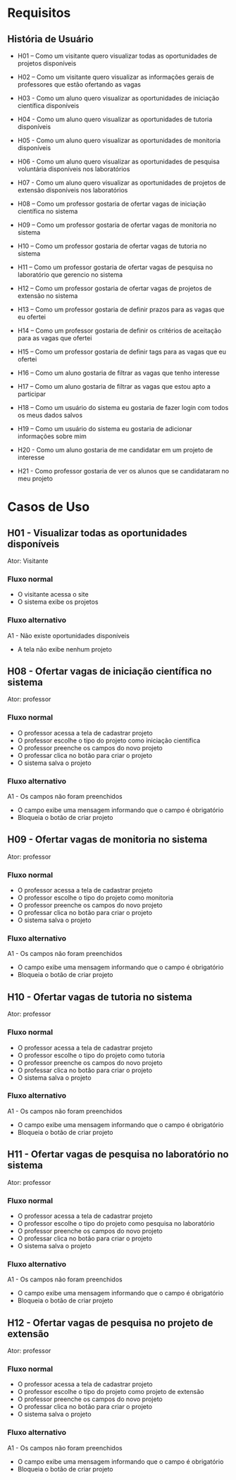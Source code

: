 # Requisitos

## História de Usuário

  * H01 – Como um visitante quero visualizar todas as oportunidades de projetos disponíveis

  * H02 – Como um visitante quero visualizar as informações gerais de professores que estão ofertando as vagas

  * H03 - Como um aluno quero visualizar as oportunidades de iniciação científica disponíveis
  
  * H04 - Como um aluno quero visualizar as oportunidades de tutoria disponíveis

  * H05 - Como um aluno quero visualizar as oportunidades de monitoria disponíveis

  * H06 - Como um aluno quero visualizar as oportunidades de pesquisa voluntária disponíveis nos laboratórios

  * H07 - Como um aluno quero visualizar as oportunidades de projetos de extensão disponíveis nos laboratórios
  
  * H08 – Como um professor gostaria de ofertar vagas de iniciação científica no sistema

  * H09 – Como um professor gostaria de ofertar vagas de monitoria no sistema

  * H10 – Como um professor gostaria de ofertar vagas de tutoria no sistema

  * H11 – Como um professor gostaria de ofertar vagas de pesquisa no laboratório que gerencio no sistema

  * H12 – Como um professor gostaria de ofertar vagas de projetos de extensão no sistema

  * H13 – Como um professor gostaria de definir prazos para as vagas que eu ofertei

  * H14 – Como um professor gostaria de definir os critérios de aceitação para as vagas que ofertei

  * H15 – Como um professor gostaria de definir tags para as vagas que eu ofertei
  
  * H16 – Como um aluno gostaria de filtrar as vagas que tenho interesse

  * H17 – Como um aluno gostaria de filtrar as vagas que estou apto a participar
  
  * H18 – Como um usuário do sistema eu gostaria de fazer login com todos os meus dados salvos

  * H19 – Como um usuário do sistema eu gostaria de adicionar informações sobre mim
    
  * H20 - Como um aluno gostaria de me candidatar em um projeto de interesse
    
  * H21 - Como professor gostaria de ver os alunos que se candidataram no meu projeto
    
# Casos de Uso

## H01 - Visualizar todas as oportunidades disponíveis
Ator: Visitante

### Fluxo normal
 - O visitante acessa o site
 - O sistema exibe os projetos

### Fluxo alternativo 
 A1 - Não existe oportunidades disponíveis
  - A tela não exibe nenhum projeto

## H08 - Ofertar vagas de iniciação científica no sistema
Ator: professor

### Fluxo normal
- O professor acessa a tela de cadastrar projeto
- O professor escolhe o tipo do projeto como iniciação científica 
- O professor preenche os campos do novo projeto
- O professar clica no botão para criar o projeto
- O sistema salva o projeto

### Fluxo alternativo 
 A1 - Os campos não foram preenchidos
  - O campo exibe uma mensagem informando que o campo é obrigatório
  - Bloqueia o botão de criar projeto

## H09 - Ofertar vagas de monitoria no sistema
Ator: professor

### Fluxo normal
- O professor acessa a tela de cadastrar projeto
- O professor escolhe o tipo do projeto como monitoria
- O professor preenche os campos do novo projeto
- O professar clica no botão para criar o projeto
- O sistema salva o projeto 

### Fluxo alternativo 
 A1 - Os campos não foram preenchidos
  - O campo exibe uma mensagem informando que o campo é obrigatório
  - Bloqueia o botão de criar projeto

## H10 - Ofertar vagas de tutoria no sistema
Ator: professor

### Fluxo normal
- O professor acessa a tela de cadastrar projeto
- O professor escolhe o tipo do projeto como tutoria
- O professor preenche os campos do novo projeto
- O professar clica no botão para criar o projeto
- O sistema salva o projeto 

### Fluxo alternativo 
 A1 - Os campos não foram preenchidos
  - O campo exibe uma mensagem informando que o campo é obrigatório
  - Bloqueia o botão de criar projeto

## H11 - Ofertar vagas de pesquisa no laboratório no sistema
Ator: professor

### Fluxo normal
- O professor acessa a tela de cadastrar projeto
- O professor escolhe o tipo do projeto como pesquisa no laboratório
- O professor preenche os campos do novo projeto
- O professar clica no botão para criar o projeto
- O sistema salva o projeto 

### Fluxo alternativo 
 A1 - Os campos não foram preenchidos
  - O campo exibe uma mensagem informando que o campo é obrigatório
  - Bloqueia o botão de criar projeto

## H12 - Ofertar vagas de pesquisa no projeto de extensão
Ator: professor

### Fluxo normal
- O professor acessa a tela de cadastrar projeto
- O professor escolhe o tipo do projeto como projeto de extensão
- O professor preenche os campos do novo projeto
- O professar clica no botão para criar o projeto
- O sistema salva o projeto 

### Fluxo alternativo 
 A1 - Os campos não foram preenchidos
  - O campo exibe uma mensagem informando que o campo é obrigatório
  - Bloqueia o botão de criar projeto






  

